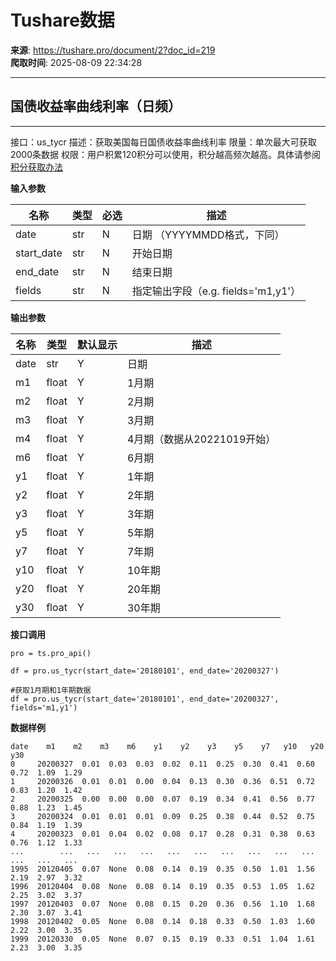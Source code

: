 # Tushare数据

**来源**: https://tushare.pro/document/2?doc_id=219  
**爬取时间**: 2025-08-09 22:34:28

---

## 国债收益率曲线利率（日频）

---

接口：us\_tycr
描述：获取美国每日国债收益率曲线利率
限量：单次最大可获取2000条数据
权限：用户积累120积分可以使用，积分越高频次越高。具体请参阅[积分获取办法](https://tushare.pro/document/1?doc_id=13)

**输入参数**

| 名称 | 类型 | 必选 | 描述 |
| --- | --- | --- | --- |
| date | str | N | 日期 （YYYYMMDD格式，下同） |
| start\_date | str | N | 开始日期 |
| end\_date | str | N | 结束日期 |
| fields | str | N | 指定输出字段（e.g. fields='m1,y1'） |

**输出参数**

| 名称 | 类型 | 默认显示 | 描述 |
| --- | --- | --- | --- |
| date | str | Y | 日期 |
| m1 | float | Y | 1月期 |
| m2 | float | Y | 2月期 |
| m3 | float | Y | 3月期 |
| m4 | float | Y | 4月期（数据从20221019开始） |
| m6 | float | Y | 6月期 |
| y1 | float | Y | 1年期 |
| y2 | float | Y | 2年期 |
| y3 | float | Y | 3年期 |
| y5 | float | Y | 5年期 |
| y7 | float | Y | 7年期 |
| y10 | float | Y | 10年期 |
| y20 | float | Y | 20年期 |
| y30 | float | Y | 30年期 |

**接口调用**

```
pro = ts.pro_api()

df = pro.us_tycr(start_date='20180101', end_date='20200327')

#获取1月期和1年期数据
df = pro.us_tycr(start_date='20180101', end_date='20200327', fields='m1,y1')
```

**数据样例**

```
date    m1    m2    m3    m6    y1    y2    y3    y5    y7   y10   y20   y30
0     20200327  0.01  0.03  0.03  0.02  0.11  0.25  0.30  0.41  0.60  0.72  1.09  1.29
1     20200326  0.01  0.01  0.00  0.04  0.13  0.30  0.36  0.51  0.72  0.83  1.20  1.42
2     20200325  0.00  0.00  0.00  0.07  0.19  0.34  0.41  0.56  0.77  0.88  1.23  1.45
3     20200324  0.01  0.01  0.01  0.09  0.25  0.38  0.44  0.52  0.75  0.84  1.19  1.39
4     20200323  0.01  0.04  0.02  0.08  0.17  0.28  0.31  0.38  0.63  0.76  1.12  1.33
...        ...   ...   ...   ...   ...   ...   ...   ...   ...   ...   ...   ...   ...
1995  20120405  0.07  None  0.08  0.14  0.19  0.35  0.50  1.01  1.56  2.19  2.97  3.32
1996  20120404  0.08  None  0.08  0.14  0.19  0.35  0.53  1.05  1.62  2.25  3.02  3.37
1997  20120403  0.07  None  0.08  0.15  0.20  0.36  0.56  1.10  1.68  2.30  3.07  3.41
1998  20120402  0.05  None  0.08  0.14  0.18  0.33  0.50  1.03  1.60  2.22  3.00  3.35
1999  20120330  0.05  None  0.07  0.15  0.19  0.33  0.51  1.04  1.61  2.23  3.00  3.35
```

